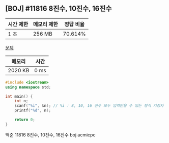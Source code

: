 ## [BOJ] #11816 8진수, 10진수, 16진수

| 시간 제한 | 메모리 제한 | 정답 비율 |
| --------- | ----------- | --------- |
| 1 초      | 256 MB      | 70.614%   |

[문제](https://www.acmicpc.net/problem/11816)



| 메모리  | 시간 |
| ------- | ---- |
| 2020 KB | 0 ms |

```c++
#include <iostream>
using namespace std;

int main() {
	int n;
	scanf("%i", &n); // %i : 8, 10, 16 진수 모두 입력받을 수 있는 형식 지정자
	printf("%d", n);

	return 0;
}
```





백준 11816 8진수, 10진수, 16진수 boj acmicpc

